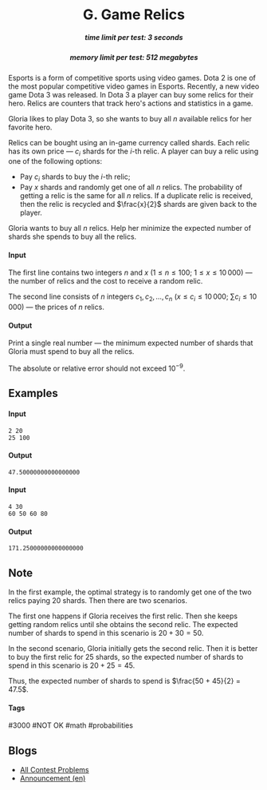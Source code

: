 <h1 style='text-align: center;'> G. Game Relics</h1>

<h5 style='text-align: center;'>time limit per test: 3 seconds</h5>
<h5 style='text-align: center;'>memory limit per test: 512 megabytes</h5>

Esports is a form of competitive sports using video games. Dota 2 is one of the most popular competitive video games in Esports. Recently, a new video game Dota 3 was released. In Dota 3 a player can buy some relics for their hero. Relics are counters that track hero's actions and statistics in a game.

Gloria likes to play Dota 3, so she wants to buy all $n$ available relics for her favorite hero.

Relics can be bought using an in-game currency called shards. Each relic has its own price — $c_i$ shards for the $i$-th relic. A player can buy a relic using one of the following options: 

* Pay $c_i$ shards to buy the $i$-th relic;
* Pay $x$ shards and randomly get one of all $n$ relics. The probability of getting a relic is the same for all $n$ relics. If a duplicate relic is received, then the relic is recycled and $\frac{x}{2}$ shards are given back to the player.

Gloria wants to buy all $n$ relics. Help her minimize the expected number of shards she spends to buy all the relics.

#### Input

The first line contains two integers $n$ and $x$ ($1 \le n \le 100$; $1 \le x \le 10\,000$) — the number of relics and the cost to receive a random relic.

The second line consists of $n$ integers $c_1, c_2, \ldots, c_n$ ($x \le c_i \le 10\,000$; $\sum{c_i} \le 10\,000$) — the prices of $n$ relics.

#### Output

Print a single real number — the minimum expected number of shards that Gloria must spend to buy all the relics.

The absolute or relative error should not exceed $10^{-9}$.

## Examples

#### Input


```text
2 20
25 100
```
#### Output


```text
47.50000000000000000
```
#### Input


```text
4 30
60 50 60 80
```
#### Output


```text
171.25000000000000000
```
## Note

In the first example, the optimal strategy is to randomly get one of the two relics paying $20$ shards. Then there are two scenarios. 

The first one happens if Gloria receives the first relic. Then she keeps getting random relics until she obtains the second relic. The expected number of shards to spend in this scenario is $20 + 30 = 50$.

In the second scenario, Gloria initially gets the second relic. Then it is better to buy the first relic for $25$ shards, so the expected number of shards to spend in this scenario is $20 + 25 = 45$.

Thus, the expected number of shards to spend is $\frac{50 + 45}{2} = 47.5$.



#### Tags 

#3000 #NOT OK #math #probabilities 

## Blogs
- [All Contest Problems](../2019-2020_ICPC,_NERC,_Northern_Eurasia_Finals_(Unrated,_Online_Mirror,_ICPC_Rules,_Teams_Preferred).md)
- [Announcement (en)](../blogs/Announcement_(en).md)
